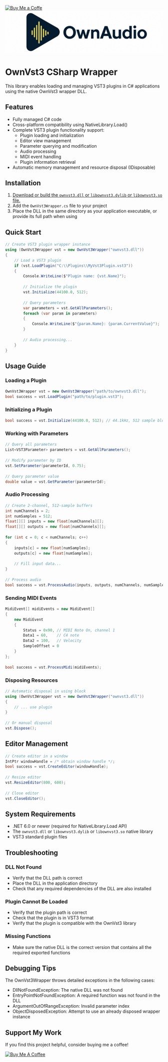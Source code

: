 <a href="https://www.buymeacoffee.com/ModernMube">
  <img src="https://img.shields.io/badge/Support-Buy%20Me%20A%20Coffe-yellow" alt="Buy Me a Coffe">
</a>

 <img src="Ownaudiologo.png" alt="Logó" width="600"/>

# OwnVst3 CSharp Wrapper

This library enables loading and managing VST3 plugins in C# applications using the native OwnVst3 wrapper DLL.

## Features

- Fully managed C# code
- Cross-platform compatibility using NativeLibrary.Load()
- Complete VST3 plugin functionality support:
  - Plugin loading and initialization
  - Editor view management
  - Parameter querying and modification
  - Audio processing
  - MIDI event handling
  - Plugin information retrieval
- Automatic memory management and resource disposal (IDisposable)

## Installation

1. [Download or build the `ownvst3.dll` or `libownvst3.dylib` or `libownvst3.so` file.](https://github.com/ModernMube/OwnVST3/releases)
2. Add the `OwnVst3Wrapper.cs` file to your project
3. Place the DLL in the same directory as your application executable, or provide its full path when using

## Quick Start

```csharp
// Create VST3 plugin wrapper instance
using (OwnVst3Wrapper vst = new OwnVst3Wrapper("ownvst3.dll"))
{
    // Load a VST3 plugin 
    if (vst.LoadPlugin("C:\\Plugins\\MyVst3Plugin.vst3"))
    {
        Console.WriteLine($"Plugin name: {vst.Name}");
        
        // Initialize the plugin
        vst.Initialize(44100.0, 512);
        
        // Query parameters
        var parameters = vst.GetAllParameters();
        foreach (var param in parameters)
        {
            Console.WriteLine($"{param.Name}: {param.CurrentValue}");
        }
        
        // Audio processing...
    }
}
```

## Usage Guide

### Loading a Plugin

```csharp
OwnVst3Wrapper vst = new OwnVst3Wrapper("path/to/ownvst3.dll");
bool success = vst.LoadPlugin("path/to/plugin.vst3");
```

### Initializing a Plugin

```csharp
bool success = vst.Initialize(44100.0, 512); // 44.1kHz, 512 sample block size
```

### Working with Parameters

```csharp
// Query all parameters
List<VST3Parameter> parameters = vst.GetAllParameters();

// Modify parameter by ID
vst.SetParameter(parameterId, 0.75);

// Query parameter value
double value = vst.GetParameter(parameterId);
```

### Audio Processing

```csharp
// Create 2-channel, 512-sample buffers
int numChannels = 2;
int numSamples = 512;
float[][] inputs = new float[numChannels][];
float[][] outputs = new float[numChannels][];

for (int c = 0; c < numChannels; c++)
{
    inputs[c] = new float[numSamples];
    outputs[c] = new float[numSamples];
    
    // Fill input data...
}

// Process audio
bool success = vst.ProcessAudio(inputs, outputs, numChannels, numSamples);
```

### Sending MIDI Events

```csharp
MidiEvent[] midiEvents = new MidiEvent[]
{
    new MidiEvent 
    { 
        Status = 0x90, // MIDI Note On, channel 1 
        Data1 = 60,    // C4 note
        Data2 = 100,   // Velocity
        SampleOffset = 0 
    }
};

bool success = vst.ProcessMidi(midiEvents);
```

### Disposing Resources

```csharp
// Automatic disposal in using block
using (OwnVst3Wrapper vst = new OwnVst3Wrapper("ownvst3.dll"))
{
    // ... use plugin
}

// Or manual disposal
vst.Dispose();
```

## Editor Management

```csharp
// Create editor in a window
IntPtr windowHandle = /* obtain window handle */;
bool success = vst.CreateEditor(windowHandle);

// Resize editor
vst.ResizeEditor(800, 600);

// Close editor
vst.CloseEditor();
```

## System Requirements

- .NET 6.0 or newer (required for NativeLibrary.Load API)
- The `ownvst3.dll` or `libownvst3.dylib` or `libownvst3.so` native library
- VST3 standard plugin files

## Troubleshooting

### DLL Not Found
- Verify that the DLL path is correct
- Place the DLL in the application directory
- Check that any required dependencies of the DLL are also installed

### Plugin Cannot Be Loaded
- Verify that the plugin path is correct
- Check that the plugin is in VST3 format
- Verify that the plugin is compatible with the OwnVst3 library

### Missing Functions
- Make sure the native DLL is the correct version that contains all the required exported functions

## Debugging Tips

The OwnVst3Wrapper throws detailed exceptions in the following cases:
- DllNotFoundException: The native DLL was not found
- EntryPointNotFoundException: A required function was not found in the DLL
- ArgumentOutOfRangeException: Invalid parameter index
- ObjectDisposedException: Attempt to use an already disposed wrapper instance

## Support My Work

If you find this project helpful, consider buying me a coffee!

<a href="https://www.buymeacoffee.com/ModernMube" 
    target="_blank"><img src="https://cdn.buymeacoffee.com/buttons/v2/arial-yellow.png" 
    alt="Buy Me A Coffee" 
    style="height: 60px !important;width: 217px !important;" >
 </a>
